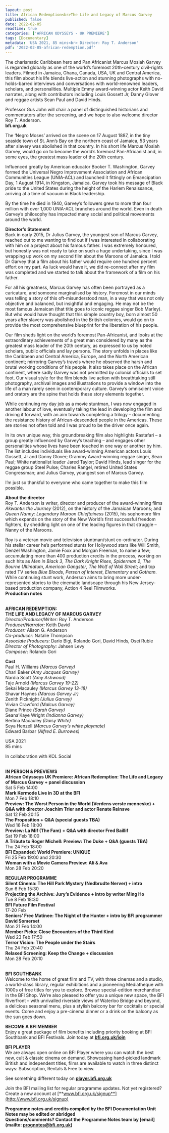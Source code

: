 ```yaml
---
layout: post
title: African Redemption<br>The Life and Legacy of Marcus Garvey
published: false
date: 2022-02-05
readtime: true
categories: ['AFRICAN ODYSSEYS - UK PREMIERE']
tags: [Documentary]
metadata: 'USA 2021, 85 mins<br> Director: Roy T. Anderson'
pdf: '2022-02-05-african-redemption.pdf'
---
```


The charismatic Caribbean hero and Pan Africanist Marcus Mosiah Garvey is regarded globally as one of the world’s foremost 20th-century civil-rights leaders. Filmed in Jamaica, Ghana, Canada, USA, UK and Central America, this film about his life blends live-action and stunning photographs with no-holds-barred interviews and conversations with world-renowned leaders, scholars, and personalities. Multiple Emmy award-winning actor Keith David narrates, along with contributors including Louis Gossett Jr, Danny Glover and reggae artists Sean Paul and David Hinds.

Professor Gus John will chair a panel of distinguished historians and commentators after the screening, and we hope to also welcome director  Roy T. Anderson.  
**bfi.org.uk**

The ‘Negro Moses’ arrived on the scene on 17 August 1887, in the tiny seaside town of St. Ann’s Bay on the northern coast of Jamaica, 53 years after slavery was abolished in that country. In his short life Marcus Mosiah Garvey, would go on to become the world’s foremost Pan-Africanist and, in some eyes, the greatest mass leader of the 20th century.

Influenced greatly by American educator Booker T. Washington, Garvey formed the Universal Negro Improvement Association and African Communities League (UNIA-ACL) and launched it fittingly on Emancipation Day, 1 August 1914, in Kingston, Jamaica. Garvey took his message of Black pride to the United States during the height of the Harlem Renaissance, arriving at a time of vacuum in Black leadership.

By the time he died in 1940, Garvey’s followers grew to more than four million with over 1,000 UNIA-ACL branches around the world. Even in death Garvey’s philosophy has impacted many social and political movements around  the world.

**Director’s Statement**  
Back in early 2015, Dr Julius Garvey, the youngest son of Marcus Garvey, reached out to me wanting to find out if I was interested in collaborating with him on a project about his famous father. I was extremely honoured, but honestly was not ready to take on such a huge undertaking, since I was wrapping up work on my second film about the Maroons of Jamaica. I told  Dr Garvey that a film about his father would require one hundred percent effort on my part. As luck would have it, we did re-connect after my film was completed and we started to talk about the framework of a film on his father.

For all his greatness, Marcus Garvey has often been portrayed as a caricature, and someone marginalised by history. Foremost in our minds was telling a story of this oft-misunderstood man, in a way that was not only objective and balanced, but insightful and engaging. He may not be the most famous Jamaican (that title goes to iconic reggae singer Bob Marley). But who would have thought that this simple country boy, born almost 50 years after slavery was abolished in the British colonies, would go on to provide the most comprehensive blueprint for the liberation of his people.

Our film sheds light on the world’s foremost Pan-Africanist, and looks at the extraordinary achievements of a great man considered by many as the greatest mass leader of the 20th century, as expressed to us by noted scholars, public officials and lay persons. The story unfolds in places like the Caribbean and Central America, Europe, and the North American continent; mirroring Garvey’s travels where he observed the harsh and brutal working conditions of his people. It also takes place on the African continent, where sadly Garvey was not permitted by colonial officials to set foot. Our visual style for the film blends live action with breathtaking still photography, archival images and illustrations to provide a window into the life of a man rarely seen in contemporary culture. Garvey’s omniscient voice and oratory are the spine that holds these story elements together.

While continuing my day job as a movie stuntman, I was now engaged in another labour of love, eventually taking the lead in developing the film and driving it forward, with an aim towards completing a trilogy – documenting the resistance history of African-descended people in the Americas. These are stories not often told and I was proud to be the driver once again.

In its own unique way, this groundbreaking film also highlights Rastafari – a group greatly influenced by Garvey’s teaching – and engages other personalities whose lives have been touched in one way or another by him.  The list includes individuals like award-winning American actors Louis Gossett, Jr and Danny Glover; Grammy Award-winning reggae singer, Sean Paul; White nationalist leader Jared Taylor; David Hinds, lead singer for the reggae group Steel Pulse; Charles Rangel, retired United States Congressman; and Julius Garvey, youngest son of Marcus Garvey.

I’m just so thankful to everyone who came together to make this film possible.

**About the director**  
Roy T. Anderson is writer, director and producer of the award-winning films _Akwantu: the Journey_ (2012), on the history of the Jamaican Maroons; and _Queen Nanny: Legendary Maroon Chieftainess_ (2015), his sophomore film which expands on the story of the New World’s first successful freedom fighters, by shedding light on one of the leading figures in that struggle – Nanny of the Maroons.

Roy is a veteran movie and television stuntman/stunt co-ordinator. During his stellar career he’s performed stunts for Hollywood stars like Will Smith, Denzel Washington, Jamie Foxx and Morgan Freeman, to name a few; accumulating more than 400 production credits in the process, working on such hits as  _Men in Black 3_, _The Dark Knight Rises_, _Spiderman 2_, _The Bourne Ultimatum_, _American_ _Gangster_, _The Wolf of Wall Street_; and top rated TV series _Blue Bloods_, _Person of Interest_, _Elementary_ and _Gotham_. While continuing stunt work, Anderson aims to bring more under-represented stories to the cinematic landscape through his New Jersey-based production company, Action 4 Reel Filmworks.  
**Production notes**
<br><br>

**AFRICAN REDEMPTION:  
THE LIFE AND LEGACY OF MARCUS GARVEY**<br>
_Director/Producer/Writer:_ Roy T. Anderson<br>
_Producer/Narrator:_ Keith David<br>
_Producer:_ Alison G. Anderson<br>
_Co-producer:_ Natalie Thompson<br>
_Associate Producers:_ Dario Bigi, Rolando Gori, David Hinds, Osei Rubie<br>
_Director of Photography:_ Jahsen Levy<br>
_Composer:_ Rolando Gori<br>

**Cast**<br>
Paul H. Williams _(Marcus Garvey)_<br>
Charl Baker _(Amy Jacques Garvey)_<br>
Nardia Scott _(Amy Ashwood)_<br>
Taje Arnold _(Marcus Garvey 19-22)_<br>
Sekai Macauley _(Marcus Garvey 13-18)_<br>
Shavar Haynes _(Marcus Garvey Jr)_<br>
Zenith Picknight _(Julius Garvey)_<br>
Vivian Crawford _(Malcus Garvey)_<br>
Diane Prince _(Sarah Garvey)_<br>
Seana’Kaye Wright _(Indianna Garvey)_<br>
Bertina Macauley _(Daisy White)_<br>
Seya Henzell _(Marcus Garvey’s white playmate)_<br>
Edward Barbar _(Alfred E. Burrowes)_<br>

USA 2021<br>
85 mins

In collaboration with KOL Social<br>
<br>

**IN PERSON & PREVIEWS**<br>
**African Odysseys UK Premiere:  African Redemption: The Life and Legacy of Marcus Garvey + panel discussion**<br>
Sat 5 Feb 14:00<br>
**Mark Kermode Live in 3D at the BFI**<br>
Mon 7 Feb 18:10<br>
**Preview: The Worst Person in the World (Verdens verste menneske) + Q&A with director Joachim Trier and actor Renate Reinsve**<br>
Sat 12 Feb 20:15<br>
**The Proposition + Q&A (special guests TBA)**<br>
Wed 16 Feb 18:00<br>
**Preview: La Mif (The Fam)** **+ Q&A with  director Fred Baillif**<br>
Sat 19 Feb 18:00<br>
**A Tribute to Roger Michell:  Preview: The Duke + Q&A (guests TBA)**<br>
Thu 24 Feb 18:00<br>
**BFI Expanded: World Premiere: UNIQUE**<br>
Fri 25 Feb 19:00 and 20:30<br>
**Woman with a Movie Camera Preview: Ali & Ava**<br>
Mon 28 Feb 20:20<br>

**REGULAR PROGRAMME**<br>
**Silent Cinema: The Hill Park Mystery  (Nedbrudte Nerver) + intro**<br>
Sun 6 Feb 15:30<br>
**Projecting the Archive:  Jury’s Evidence + intro by writer Ming Ho**<br>
Tue 8 Feb 18:30<br>
**BFI Future Film Festival**<br>
17-20 Feb<br>
**Seniors’ Free Matinee: The Night of the Hunter  + intro by BFI programmer David Somerset**<br>
Mon 21 Feb 14:00<br>
**Member Picks:  Close Encounters of the Third Kind**<br>
Wed 23 Feb 17:50<br>
**Terror Vision: The People under the Stairs**<br>
Thu 24 Feb 20:40<br>
**Relaxed Screening:  Keep the Change + discussion**<br>
Mon 28 Feb 20:10<br>
<br>

**BFI SOUTHBANK**  
Welcome to the home of great film and TV, with three cinemas and a studio, a world-class library, regular exhibitions and a pioneering Mediatheque with 1000s of free titles for you to explore. Browse special-edition merchandise in the BFI Shop. We’re also pleased to offer you a unique new space, the BFI Riverfront – with unrivalled riverside views of Waterloo Bridge and beyond, a delicious seasonal menu, plus a stylish balcony bar for cocktails or special events. Come and enjoy a pre-cinema dinner or a drink on the balcony as the sun goes down.  

**BECOME A BFI MEMBER**  
Enjoy a great package of film benefits including priority booking at BFI Southbank and BFI Festivals. Join today at [**bfi.org.uk/join**](http://www.bfi.org.uk/join)  

**BFI PLAYER**  
 We are always open online on BFI Player where you can watch the best new, cult &amp; classic cinema on demand. Showcasing hand-picked landmark British and independent titles, films are available to watch in three distinct ways: Subscription, Rentals &amp; Free to view.  

See something different today on [**player.bfi.org.uk**](https://player.bfi.org.uk)  

Join the BFI mailing list for regular programme updates. Not yet registered? Create a new account at [**www.bfi.org.uk/signup**](http://www.bfi.org.uk/signup)

**Programme notes and credits compiled by the BFI Documentation Unit  
Notes may be edited or abridged  
Questions/comments? Contact the Programme Notes team by [email](mailto: prognotes@bfi.org.uk)**


<!--stackedit_data:
eyJoaXN0b3J5IjpbNDM5NjkzMzA2XX0=
-->
